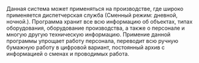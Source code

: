 Данная система может применяться на производстве, где широко применяется диспетчерская служба (Сменный режим: дневной, ночной.). Программа хранит все всю информацию об объектах, типах оборудования, оборудование производства, а также о персонале и многую другую техническую информацию. Примение данной программы упрощает работу персонала, переводит всю ручную бумажную работу в цифровой вариант, постоянный архив с информацией о сменах и проводимых работа.
